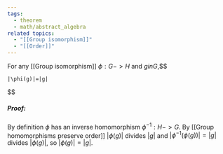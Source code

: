 ```yaml
---
tags:
  - theorem
  - math/abstract_algebra
related topics:
  - "[[Group isomorphism]]"
  - "[[Order]]"
---
```

For any [[Group isomorphism]] $\phi: G -> H$ and $g in G$,$$

	|\phi(g)|=|g|

$$
##### Proof:
By definition $\phi$ has an inverse homomorphism $\phi^{-1}:H -> G$. By [[Group homomorphisms preserve order]] $|\phi(g)|$ divides $|g|$ and $|\phi^{-1}(\phi(g))|=|g|$ divides $|\phi(g)|$, so $|\phi(g)|=|g|$.